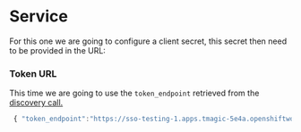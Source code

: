 # Service

For this one we are going to configure a client secret, this secret then need to be provided in the URL: 


### Token URL 

This time we are going to use the ``token_endpoint`` retrieved from the [discovery call.](https://github.com/cesarvr/keycloak-examples/blob/master/README.md#discovery)

```js
 { "token_endpoint":"https://sso-testing-1.apps.tmagic-5e4a.openshiftworkshop.com/auth/realms/demo-1/protocol/openid-connect/token" }
```

### 



